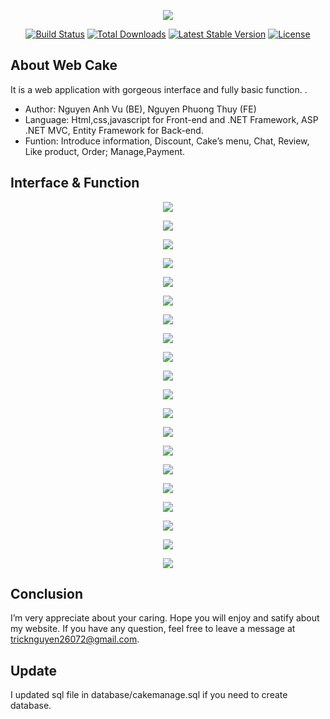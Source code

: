 <p align="center"><img src="https://tiennampham.files.wordpress.com/2019/02/asp-net-mvc.jpg?w=660"></p>

<p align="center">
<a href="https://docs.microsoft.com/en-us/ef/"><img src="https://travis-ci.org/laravel/framework.svg" alt="Build Status"></a>
<a href="https://docs.microsoft.com/en-us/ef/"><img src="https://poser.pugx.org/laravel/framework/d/total.svg" alt="Total Downloads"></a>
<a href="https://docs.microsoft.com/en-us/ef/"><img src="https://poser.pugx.org/laravel/framework/v/stable.svg" alt="Latest Stable Version"></a>
<a href="https://packagist.org/packages/laravel/framework"><img src="https://poser.pugx.org/laravel/framework/license.svg" alt="License"></a>
</p>

## About Web Cake

It is a web application with gorgeous interface and fully basic function. . 
- Author: Nguyen Anh Vu (BE), Nguyen Phuong Thuy (FE)
- Language: Html,css,javascript for Front-end and .NET Framework, ASP .NET MVC, Entity Framework for Back-end.
- Funtion: Introduce information, Discount, Cake’s menu, Chat, Review, Like product, Order; Manage,Payment.

## Interface & Function

<p align="center"><img src="Image_Interface/1.png"></p>
<p align="center"><img src="Image_Interface/2.png"></p>
<p align="center"><img src="Image_Interface/3.png"></p>
<p align="center"><img src="Image_Interface/4.png"></p>
<p align="center"><img src="Image_Interface/5.png"></p>
<p align="center"><img src="Image_Interface/6.png"></p>
<p align="center"><img src="Image_Interface/7.png"></p>
<p align="center"><img src="Image_Interface/8.png"></p>
<p align="center"><img src="Image_Interface/9.png"></p>
<p align="center"><img src="Image_Interface/10.png"></p>
<p align="center"><img src="Image_Interface/11.png"></p>
<p align="center"><img src="Image_Interface/12.png"></p>
<p align="center"><img src="Image_Interface/13.png"></p>
<p align="center"><img src="Image_Interface/14.png"></p>
<p align="center"><img src="Image_Interface/15.png"></p>
<p align="center"><img src="Image_Interface/16.png"></p>
<p align="center"><img src="Image_Interface/17.png"></p>
<p align="center"><img src="Image_Interface/18.png"></p>
<p align="center"><img src="Image_Interface/19.png"></p>
<p align="center"><img src="Image_Interface/Diagram.png"></p>


## Conclusion
I’m very appreciate about your caring. Hope you will enjoy and satify about my website. If you have any question, feel free to leave a message at tricknguyen26072@gmail.com.

## Update  
I updated sql file in database/cakemanage.sql if you need to create database.
 




